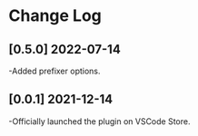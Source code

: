 # Change Log
## [0.5.0] 2022-07-14
-Added prefixer options.
## [0.0.1] 2021-12-14
-Officially launched the plugin on VSCode Store.